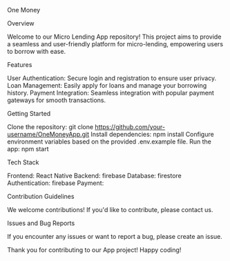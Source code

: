 One Money


Overview

Welcome to our Micro Lending App repository! This project aims to provide a seamless and user-friendly platform for micro-lending, empowering users to borrow with ease.


Features

User Authentication: Secure login and registration to ensure user privacy.
Loan Management: Easily apply for loans and manage your borrowing history.
Payment Integration: Seamless integration with popular payment gateways for smooth transactions.


Getting Started

Clone the repository: git clone https://github.com/your-username/OneMoneyApp.git
Install dependencies: npm install
Configure environment variables based on the provided .env.example file.
Run the app: npm start


Tech Stack

Frontend: React Native
Backend: firebase
Database: firestore
Authentication: firebase
Payment: 


Contribution Guidelines

We welcome contributions! If you'd like to contribute, please  contact us.


Issues and Bug Reports

If you encounter any issues or want to report a bug, please create an issue.


Thank you for contributing to our App project! Happy coding!
